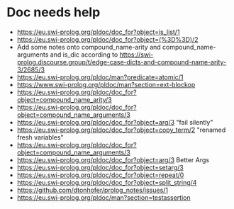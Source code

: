 # Doc needs help

- https://eu.swi-prolog.org/pldoc/doc_for?object=is_list/1
- https://eu.swi-prolog.org/pldoc/doc_for?object=(%3D%3D)/2
- Add some notes onto compound_name-arity and compound_name-arguments and is_dic according to https://swi-prolog.discourse.group/t/edge-case-dicts-and-compound-name-arity-3/2685/3
- https://eu.swi-prolog.org/pldoc/man?predicate=atomic/1
- https://www.swi-prolog.org/pldoc/man?section=ext-blockop
- https://eu.swi-prolog.org/pldoc/doc_for?object=compound_name_arity/3
- https://eu.swi-prolog.org/pldoc/doc_for?object=compound_name_arguments/3
- https://eu.swi-prolog.org/pldoc/doc_for?object=arg/3 "fail silently"
- https://eu.swi-prolog.org/pldoc/doc_for?object=copy_term/2 "renamed fresh variables"
- https://eu.swi-prolog.org/pldoc/doc_for?object=compound_name_arguments/3
- https://eu.swi-prolog.org/pldoc/doc_for?object=arg/3 Better Args
- https://eu.swi-prolog.org/pldoc/doc_for?object=setarg/3
- https://eu.swi-prolog.org/pldoc/doc_for?object=repeat/0
- https://eu.swi-prolog.org/pldoc/doc_for?object=split_string/4
- https://github.com/dtonhofer/prolog_notes/issues/1
- https://eu.swi-prolog.org/pldoc/man?section=testassertion
